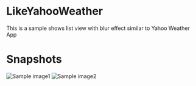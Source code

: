 LikeYahooWeather
================

This is a sample shows list view with blur effect similar to Yahoo Weather App


Snapshots
================

![Sample image1][1] ![Sample image2][2]




  [1]:http://i.imgur.com/9Z3BrWc.png?1
  [2]:http://i.imgur.com/0PxQuIU.png?1

